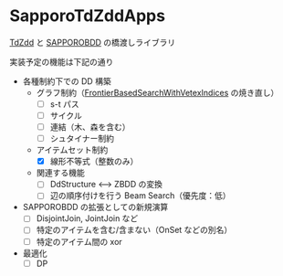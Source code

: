# SapporoTdZddApps
[TdZdd](https://github.com/kunisura/TdZdd) と [SAPPOROBDD](http://www.lab2.kuis.kyoto-u.ac.jp/minato/SAPPOROBDD/) の橋渡しライブラリ

実装予定の機能は下記の通り
* 各種制約下での DD 構築
  * グラフ制約（[FrontierBasedSearchWithVetexIndices](https://github.com/hs-nazuna/FrontierBasedSearchWithVertexIndices) の焼き直し）
    * [ ] s-t パス
    * [ ] サイクル
    * [ ] 連結（木、森を含む）
    * [ ] シュタイナー制約
  * アイテムセット制約
    * [x] 線形不等式（整数のみ）
  * 関連する機能
    * [ ] DdStructure <--> ZBDD の変換
    * [ ] 辺の順序付けを行う Beam Search（優先度：低）
* SAPPOROBDD の拡張としての新規演算
  * [ ] DisjointJoin, JointJoin など
  * [ ] 特定のアイテムを含む/含まない（OnSet などの別名）
  * [ ] 特定のアイテム間の xor
* 最適化
  * [ ] DP

<!-- [ ] 近々論文にしたい手法（論文をサブミットしたら公開する）-->
 
